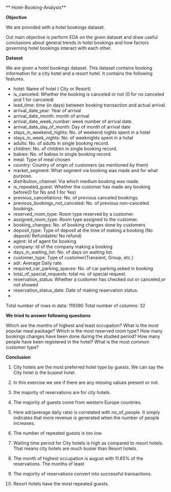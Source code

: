 ** Hotel-Booking-Analysis**

**Objective**

We are provided with a hotel bookings dataset.

Out main objective is perform EDA on the given dataset and draw useful conclusions about general trends in hotel bookings and how factors governing hotel bookings interact with each other.

**Dataset**

We are given a hotel bookings dataset. This dataset contains booking information for a city hotel and a resort hotel. It contains the following features.
- hotel: Name of hotel ( City or Resort)
- is_canceled: Whether the booking is canceled or not (0 for no canceled and 1 for canceled)
- lead_time: time (in days) between booking transaction and actual arrival.
- arrival_date_year: Year of arrival
- arrival_date_month: month of arrival
- arrival_date_week_number: week number of arrival date.
- arrival_date_day_of_month: Day of month of arrival date
- stays_in_weekend_nights: No. of weekend nights spent in a hotel
- stays_in_week_nights: No. of weeknights spent in a hotel
- adults: No. of adults in single booking record.
- children: No. of children in single booking record.
- babies: No. of babies in single booking record. 
- meal: Type of meal chosen 
- country: Country of origin of customers (as mentioned by them)
- market_segment: What segment via booking was made and for what purpose.
- distribution_channel: Via which medium booking was made.
- is_repeated_guest: Whether the customer has made any booking before(0 for No and 1 for 
                     Yes)
- previous_cancellations: No. of previous canceled bookings.
- previous_bookings_not_canceled: No. of previous non-canceled bookings.
- reserved_room_type: Room type reserved by a customer.
- assigned_room_type: Room type assigned to the customer.
- booking_changes: No. of booking changes done by customers
- deposit_type: Type of deposit at the time of making a booking (No deposit/ Refundable/ No refund)
- agent: Id of agent for booking
- company: Id of the company making a booking
- days_in_waiting_list: No. of days on waiting list.
- customer_type: Type of customer(Transient, Group, etc.)
- adr: Average Daily rate.
- required_car_parking_spaces: No. of car parking asked in booking
- total_of_special_requests: total no. of special request.
- reservation_status: Whether a customer has checked out or canceled,or not showed 
- reservation_status_date: Date of making reservation status.
- 
Total number of rows in data: 119390
Total number of columns: 32

**We tried to answer following questions**

Which are the months of highest and least occupation?
What is the most popular meal package?
Which is the most reserved room type?
How many bookings changes have been done during the studied period?
How many people have been registered in the hotel?
What is the most common customer type?

**Conclusion**
  1.	City hotels are the most preferred hotel type by guests. We can say the City hotel is the busiest hotel.
2.	In this exercise we see if there are any missing values present or not.
3.	the majority of reservations are for city hotels.
4.	The majority of guests come from western Europe countries.
5.	Here adr(average daily rate) is correlated with no_of_people. It simply indicates that more revenue is generated when the number of people increases.
6.	The number of repeated guests is too low.
7.	Waiting time period for City hotels is high as compared to resort hotels. That means city hotels are much busier than Resort hotels.
8.	The month of highest occupation is august with 11.65% of the reservations. The months of least 
9.	The majority of reservations convert into successful transactions.

10.	Resort hotels have the most repeated guests.


